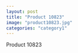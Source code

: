 ```yaml
---
layout: post
title: "Product 10823"
image: "product10823.jpg"
categories: "category1"
---
```

Product 10823
